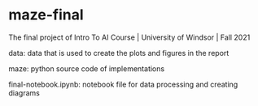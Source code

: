 # maze-final
The final project of Intro To AI Course | University of Windsor | Fall 2021

data: data that is used to create the plots and figures in the report

maze: python source code of implementations

final-notebook.ipynb: notebook file for data processing and creating diagrams
